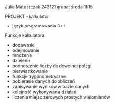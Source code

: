 # 
Julia Matuszczak 243121
grupa: środa 11:15

PROJEKT - kalkulator
- język programowania C++

 Funkcje kalkulatora:
 - dodawanie
 - odejmowanie
 - mnożenie
 - dzielenie
 - podnoszenie liczby do dowolnej potęgi
 - pierwiastkowanie
 - funkcje trygonometryczne
 - pobieranie danych do obliczeń
 - zapisywanie wyników w bazie danych
 - kolejność wykonywania działań
 - liczenie miejsc zerowych prostych wielomianów
